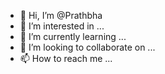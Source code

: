 - 👋 Hi, I’m @Prathbha
- 👀 I’m interested in ...
- 🌱 I’m currently learning ...
- 💞️ I’m looking to collaborate on ...
- 📫 How to reach me ...

<!---
Prathbha/Prathbha is a ✨ special ✨ repository because its `README.md` (this file) appears on your GitHub profile.
You can click the Preview link to take a look at your changes.
--->
